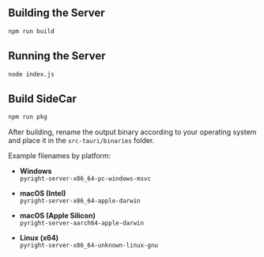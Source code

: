 ## Building the Server

```bash
npm run build
```

## Running the Server

```bash
node index.js
```

## Build SideCar

```bash
npm run pkg
```

After building, rename the output binary according to your operating system and place it in the `src-tauri/binaries` folder.

Example filenames by platform:

- **Windows**  
  `pyright-server-x86_64-pc-windows-msvc`

- **macOS (Intel)**  
  `pyright-server-x86_64-apple-darwin`

- **macOS (Apple Silicon)**  
  `pyright-server-aarch64-apple-darwin`

- **Linux (x64)**  
  `pyright-server-x86_64-unknown-linux-gnu`
  
